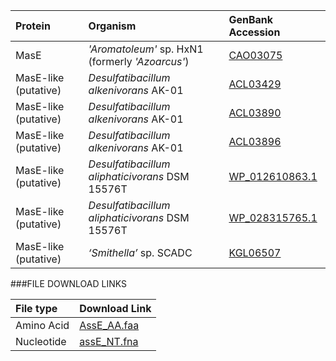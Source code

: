 Protein | Organism | GenBank Accession |
 :--- | :--- | :--- |
| MasE | _'Aromatoleum'_ sp. HxN1 (formerly _'Azoarcus'_) | [CAO03075](http://www.ncbi.nlm.nih.gov/protein/CAO03075) |
| MasE-like (putative) | *Desulfatibacillum alkenivorans* AK-01 | [ACL03429](http://www.ncbi.nlm.nih.gov/protein/ACL03429) |
| MasE-like (putative) | *Desulfatibacillum alkenivorans* AK-01 | [ACL03890](http://www.ncbi.nlm.nih.gov/protein/ACL03890) |
| MasE-like (putative) | *Desulfatibacillum alkenivorans* AK-01 | [ACL03896](http://www.ncbi.nlm.nih.gov/protein/ACL03896) |
| MasE-like (putative) | *Desulfatibacillum aliphaticivorans* DSM 15576T | [WP_012610863.1](http://www.ncbi.nlm.nih.gov/protein/WP_012610863.1) |
| MasE-like (putative) | *Desulfatibacillum aliphaticivorans* DSM 15576T | [WP_028315765.1](http://www.ncbi.nlm.nih.gov/protein/WP_028315765.1) |
| MasE-like (putative) | *‘Smithella’* sp.  SCADC | [KGL06507](http://www.ncbi.nlm.nih.gov/protein/KGL06507) |

###FILE DOWNLOAD LINKS

 File type | Download Link |
 :--- | :---------- | 
| Amino Acid | [AssE_AA.faa](amino_acid/AssE_AA.faa) |
| Nucleotide | [assE_NT.fna](nucleotide/assE_NT.fna) |

